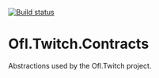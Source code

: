 [![Build status](https://ci.appveyor.com/api/projects/status/fm4ofed4yl05j440?svg=true)](https://ci.appveyor.com/project/OneFrameLink/ofl-twitch-contracts)

# Ofl.Twitch.Contracts
Abstractions used by the Ofl.Twitch project.
